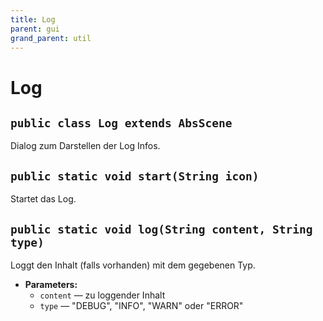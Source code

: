 ```yaml
---
title: Log
parent: gui
grand_parent: util
---
```


# Log


## `public class Log extends AbsScene`

Dialog zum Darstellen der Log Infos.

## `public static void start(String icon)`

Startet das Log.

## `public static void log(String content, String type)`

Loggt den Inhalt (falls vorhanden) mit dem gegebenen Typ.

 * **Parameters:**
   * `content` — zu loggender Inhalt
   * `type` — "DEBUG", "INFO", "WARN" oder "ERROR"
